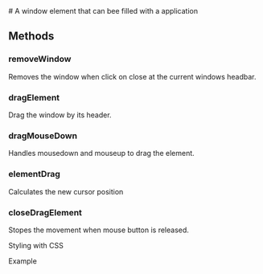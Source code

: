 <my-window>
# A window element that can bee filled with a application

## Methods

### removeWindow
Removes the window when click on close at the current windows headbar.

### dragElement
Drag the window by its header. 

### dragMouseDown
Handles mousedown and mouseup to drag the element.

### elementDrag
Calculates the new cursor position

### closeDragElement
Stopes the movement when mouse button is released.


Styling with CSS


Example
<my-window></my-window>